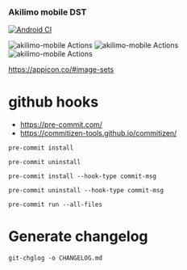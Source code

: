 ### Akilimo mobile DST

[![Android CI](https://github.com/masgeek/akilimo-mobile/actions/workflows/android.yml/badge.svg)](https://github.com/masgeek/akilimo-mobile/actions/workflows/android.yml)

![akilimo-mobile Actions](https://api.meercode.io/badge/masgeek/akilimo-mobile?type=ci-score&token=7QwvPQUxRPTOd8fotZBAjCPXzBoFqm2R&lastDay=14) ![akilimo-mobile Actions](https://api.meercode.io/badge/masgeek/akilimo-mobile?type=ci-count&token=7QwvPQUxRPTOd8fotZBAjCPXzBoFqm2R&lastDay=14) ![akilimo-mobile Actions](https://api.meercode.io/badge/masgeek/akilimo-mobile?type=ci-success-rate&token=7QwvPQUxRPTOd8fotZBAjCPXzBoFqm2R&lastDay=14)

https://appicon.co/#image-sets

# github hooks
* https://pre-commit.com/
* https://commitizen-tools.github.io/commitizen/

`pre-commit install`

`pre-commit uninstall`

`pre-commit install --hook-type commit-msg`

`pre-commit uninstall --hook-type commit-msg`

`pre-commit run --all-files`

# Generate changelog


`git-chglog -o CHANGELOG.md`

